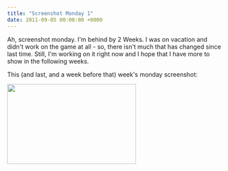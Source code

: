 ```yaml
---
title: "Screenshot Monday 1"
date: 2011-09-05 00:00:00 +0000
---
```

Ah, screenshot monday. I'm behind by 2 Weeks. I was on vacation and didn't work on the game at all - so, there isn't much that has changed since last time. Still, I'm working on it right now and I hope that I have more to show in the following weeks.

This (and last, and a week before that) week's monday screenshot:

<a href="http://r-wos.org/media/game_screenshot2.png"><img class="size-medium wp-image-556" title="game_screenshot2" src="http://r-wos.org/media/game_screenshot2-300x187.png" alt="" width="300" height="187" /></a>